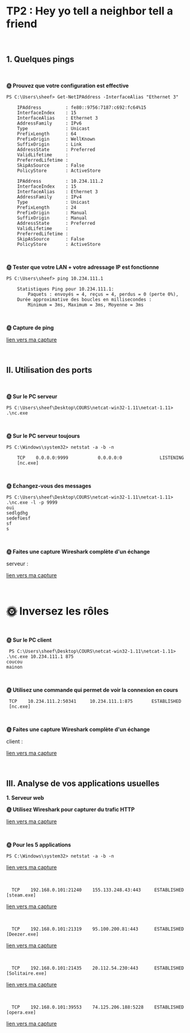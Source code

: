 # TP2 : Hey yo tell a neighbor tell a friend

<br />

## 1. Quelques pings

<br />

**🌞 Prouvez que votre configuration est effective**

    PS C:\Users\sheef> Get-NetIPAddress -InterfaceAlias "Ethernet 3"

        IPAddress         : fe80::9756:7187:c692:fc64%15
        InterfaceIndex    : 15
        InterfaceAlias    : Ethernet 3
        AddressFamily     : IPv6
        Type              : Unicast
        PrefixLength      : 64
        PrefixOrigin      : WellKnown
        SuffixOrigin      : Link
        AddressState      : Preferred
        ValidLifetime     :
        PreferredLifetime :
        SkipAsSource      : False
        PolicyStore       : ActiveStore

        IPAddress         : 10.234.111.2
        InterfaceIndex    : 15
        InterfaceAlias    : Ethernet 3
        AddressFamily     : IPv4
        Type              : Unicast
        PrefixLength      : 24
        PrefixOrigin      : Manual
        SuffixOrigin      : Manual
        AddressState      : Preferred
        ValidLifetime     :
        PreferredLifetime :
        SkipAsSource      : False
        PolicyStore       : ActiveStore

<br />

**🌞 Tester que votre LAN + votre adressage IP est fonctionne**

    PS C:\Users\sheef> ping 10.234.111.1

        Statistiques Ping pour 10.234.111.1:
            Paquets : envoyés = 4, reçus = 4, perdus = 0 (perte 0%),
        Durée approximative des boucles en millisecondes :
            Minimum = 3ms, Maximum = 3ms, Moyenne = 3ms

<br />

**🌞 Capture de ping**

[lien vers ma capture](ping.pcapng)

<br />

## II. Utilisation des ports

<br />

**🌞 Sur le PC serveur**

    PS C:\Users\sheef\Desktop\COURS\netcat-win32-1.11\netcat-1.11> .\nc.exe

<br />

**🌞 Sur le PC serveur toujours**

    PS C:\Windows\system32> netstat -a -b -n

        TCP    0.0.0.0:9999           0.0.0.0:0              LISTENING
        [nc.exe]

<br />


**🌞 Echangez-vous des messages**

    PS C:\Users\sheef\Desktop\COURS\netcat-win32-1.11\netcat-1.11> .\nc.exe -l -p 9999
    oui
    sedlgdhg
    sedefùesf
    sf
    s


<br />

**🌞 Faites une capture Wireshark complète d'un échange**

serveur :

[lien vers ma capture](netcat1.pcapng)

<br />

# 🌞 Inversez les rôles

<br />

**🌞 Sur le PC client**

     PS C:\Users\sheef\Desktop\COURS\netcat-win32-1.11\netcat-1.11> .\nc.exe 10.234.111.1 875
    coucou
    mainon

<br />

**🌞 Utilisez une commande qui permet de voir la connexion en cours**

     TCP    10.234.111.2:50341     10.234.111.1:875       ESTABLISHED
     [nc.exe]

<br />

**🌞 Faites une capture Wireshark complète d'un échange**

client :

[lien vers ma capture](netcat2.pcapng)

<br />

## III. Analyse de vos applications usuelles

**1. Serveur web**

**🌞 Utilisez Wireshark pour capturer du trafic HTTP**

[lien vers ma capture](http.pcapng)

<br />

**🌞 Pour les 5 applications**

    PS C:\Windows\system32> netstat -a -b -n

[lien vers ma capture](discord.pcapng)

<br />

      TCP    192.168.0.101:21240    155.133.248.43:443     ESTABLISHED
    [steam.exe]

[lien vers ma capture](steam.pcapng)

<br />

      TCP    192.168.0.101:21319    95.100.200.81:443      ESTABLISHED
    [Deezer.exe]

[lien vers ma capture](deezer.pcapng)

<br />

      TCP    192.168.0.101:21435    20.112.54.230:443      ESTABLISHED
    [Solitaire.exe]

[lien vers ma capture](solitaire.pcapng)

<br />

      TCP    192.168.0.101:39553    74.125.206.188:5228    ESTABLISHED
    [opera.exe]

[lien vers ma capture](opera.pcapng)
